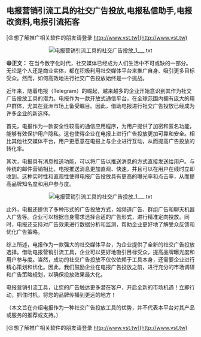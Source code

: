 ## **电报营销引流工具的社交广告投放,电报私信助手,电报改资料,电报引流拓客**

[😍想了解推广相关软件的朋友请登录 http://www.vst.tw](http://www.vst.tw)

 <center><img src="https://vst.tw/MP4/tuiguang/png/5.png" alt="电报营销引流工具的社交广告投放_1___.txt"></center>

**😄正文：**
在当今数字化时代，社交媒体已经成为人们生活中不可或缺的一部分。无论是个人还是商业实体，都在积极利用社交媒体平台来推广自身、吸引更多目标受众。然而，如何高效地进行社交广告投放始终是一个挑战。

近年来，随着电报（Telegram）的崛起，越来越多的企业开始意识到其作为社交广告投放工具的潜力。电报作为一款开放式通信平台，在全球范围内拥有庞大的用户群体，尤其在亚洲市场上备受瞩目。因此，借助电报进行社交广告投放已经成为许多企业的新选择。

首先，电报作为一款安全性较高的通信应用程序，为用户提供了加密和匿名功能，能够有效保护用户隐私。这也使得企业在电报上进行广告投放更加可靠和安全。相比其他社交媒体平台，用户更愿意在电报上与企业进行互动，从而提高广告投放的转化率。

其次，电报具有消息推送功能，可以将广告以推送消息的方式直接发送给用户。与传统的邮件营销相比，电报推送消息更加直观、快速，并且可以在用户在线时立即收到。这种实时性和直观性使得电报广告投放具有更高的曝光率和点击率，从而提高品牌知名度和用户参与度。

 <center><img src="https://vst.tw/MP4/tuiguang/png/2.png" alt="电报营销引流工具的社交广告投放_1___.txt"></center>

此外，电报还提供了多种形式的广告投放方式，如频道广告、群组广告和聊天机器人广告等。企业可以根据自身需求选择合适的广告形式，进行精准定向投放。同时，电报还支持对广告效果进行数据分析和监测，帮助企业更好地了解受众反馈和优化广告策略。

综上所述，电报作为一款强大的社交媒体平台，为企业提供了全新的社交广告投放选择。借助电报营销引流工具，企业可以更好地吸引目标受众，提高品牌曝光度和用户参与度。当然，成功的社交广告投放不仅仅依赖于工具本身，还需要企业进行精心策划和优化。因此，我们鼓励企业在电报广告投放之前，进行充分的市场调研和广告策略规划，以确保投放效果最大化。

电报营销引流工具，让您的广告触达更多潜在客户，开启全新的市场机遇！立即行动，抓住时机，将您的品牌传播到更远的地方！

（本文旨在介绍电报作为一种社交广告投放工具的优势，并不代表本平台对其产品或服务的推荐或支持。）

[😍想了解推广相关软件的朋友请登录 http://www.vst.tw](http://www.vst.tw)



